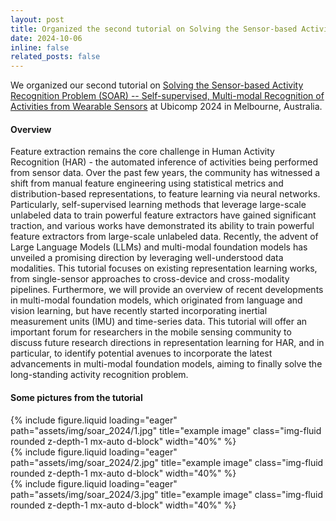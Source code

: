 ```yaml
---
layout: post
title: Organized the second tutorial on Solving the Sensor-based Activity Recognition Problem (SOAR) in Ubicomp 2024! 
date: 2024-10-06
inline: false
related_posts: false
---
```


We organized our second tutorial on [Solving the Sensor-based Activity Recognition Problem (SOAR) -- Self-supervised, Multi-modal Recognition of Activities from Wearable Sensors](https://sites.google.com/view/soar-tutorial-ubicomp2024/home) at Ubicomp 2024 in Melbourne, Australia.

#### Overview
Feature extraction remains the core challenge in Human Activity Recognition (HAR) - the automated inference of activities being performed from sensor data. Over the past few years, the community has witnessed a shift from manual feature engineering using statistical metrics and distribution-based representations, to feature learning via neural networks. Particularly, self-supervised learning methods that leverage large-scale unlabeled data to train powerful feature extractors have gained significant traction, and various works have demonstrated its ability to train powerful feature extractors from large-scale unlabeled data. Recently, the advent of Large Language Models (LLMs) and multi-modal foundation models has unveiled a promising direction by leveraging well-understood data modalities. This tutorial focuses on existing representation learning works, from single-sensor approaches to cross-device and cross-modality pipelines. Furthermore, we will provide an overview of recent developments in multi-modal foundation models, which originated from language and vision learning, but have recently started incorporating inertial measurement units (IMU) and time-series data. This tutorial will offer an important forum for researchers in the mobile sensing community to discuss future research directions in representation learning for HAR, and in particular, to identify potential avenues to incorporate the latest advancements in multi-modal foundation models, aiming to finally solve the long-standing activity recognition problem.

#### Some pictures from the tutorial
<!-- For the performance drop image. The width controls how big the image looks like. `mx-auto d-block` centers the image in the page.  -->
<div class="row">
    <div class="col-sm mt-3 mt-md-0">
        {% include figure.liquid loading="eager" path="assets/img/soar_2024/1.jpg" title="example image" class="img-fluid rounded z-depth-1 mx-auto d-block"  width="40%" %}
    </div>
</div>
<div class="row">
    <div class="col-sm mt-3 mt-md-0">
        {% include figure.liquid loading="eager" path="assets/img/soar_2024/2.jpg" title="example image" class="img-fluid rounded z-depth-1 mx-auto d-block"  width="40%" %}
    </div>
</div>
<div class="row">
    <div class="col-sm mt-3 mt-md-0">
        {% include figure.liquid loading="eager" path="assets/img/soar_2024/3.jpg" title="example image" class="img-fluid rounded z-depth-1 mx-auto d-block"  width="40%" %}
    </div>
</div>
